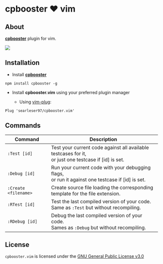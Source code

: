 # cpbooster :heart: vim

## About

[**cpbooster**](https://github.com/searleser97/cpbooster) plugin for vim.

<img src="https://searleser97.gitlab.io/competitive-programming-notes/cpbooster/cpbooster.gif"/>

## Installation

- Install [**cpbooster**](https://github.com/searleser97/cpbooster)

```
npm install cpbooster -g
```

- Install **cpbooster.vim** using your preferred plugin manager

    - Using [vim-plug](https://github.com/junegunn/vim-plug):

```vim
Plug 'searleser97/cpbooster.vim'
```

## Commands

| Command        | Description                                                                             |
|----------------|-----------------------------------------------------------------------------------------| 
| `:Test [id]`   | Test your current code against all available testcases for it,<br/>or just one testcase if [id] is set.|
| `:Debug [id]`  | Run your current code with your debugging flags,<br/>or run it against one testcase if [id] is set.|
| `:Create <filename>` | Create source file loading the corresponding<br/>template for the file extension.|
| `:RTest [id]`  | Test the last compiled version of your code.<br/>Same as `:Test` but without recompiling.|
| `:RDebug [id]` | Debug the last compiled version of your code.<br/>Sames as `:Debug` but without recompiling.|

## License

```cpbooster.vim``` is licensed under the [GNU General Public License v3.0](https://github.com/searleser97/cpbooster.vim/blob/master/LICENSE)
